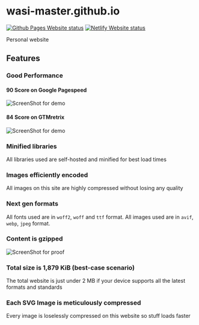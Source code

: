 # wasi-master.github.io
[![Github Pages Website status](https://img.shields.io/website.svg?label=Github%20Pages&down_color=red&down_message=down&up_color=green&up_message=up&url=https://wasi-master.github.io)](https://wasi-master.github.io)
[![Netlify Website status](https://img.shields.io/website.svg?label=Netlify&down_color=red&down_message=down&up_color=green&up_message=up&url=https://wasi-master.netlify.app)](https://wasi-master.netlify.app)Personal website

## Features
### Good Performance
#### 90 Score on Google Pagespeed
![ScreenShot for demo](https://i.imgur.com/HmhDTLr.png)
#### 84 Score on GTMretrix
![ScreenShot for demo](https://i.imgur.com/SgIAvRr.png)
### Minified libraries
All libraries used are self-hosted and minified for best load times
### Images efficiently encoded
All images on this site are highly compressed without losing any quality
### Next gen formats
All fonts used are in `woff2`, `woff` and `ttf` format. All images used are in `avif`, `webp`, `jpeg` format.
### Content is gzipped
![ScreenShot for proof](https://i.imgur.com/gYANWuj.png)
### Total size is 1,879 KiB (best-case scenario)
The total website is just under 2 MB if your device supports all the latest formats and standards
### Each SVG Image is meticulously compressed
Every image is loselessly compressed on this website so stuff loads faster